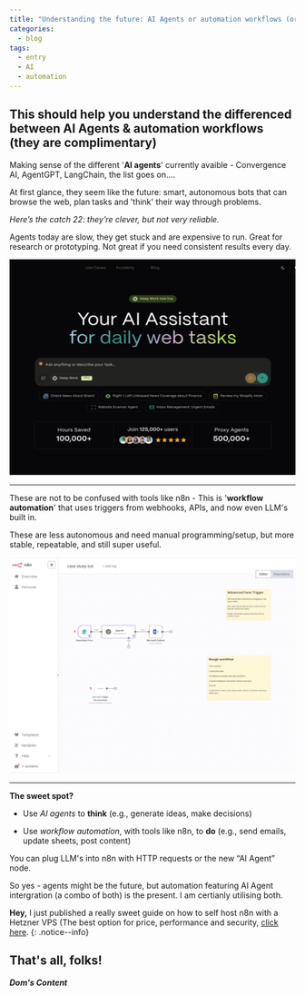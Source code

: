 ```yaml
---
title: "Understanding the future: AI Agents or automation workflows (or both!?)"
categories:
  - blog
tags:
  - entry
  - AI
  - automation
---
```


## This should help you understand the differenced between AI Agents & automation workflows (they are complimentary)<br/>

Making sense of the different '**AI agents**' currently avaible - Convergence AI, AgentGPT, LangChain, the list goes on....

At first glance, they seem like the future: smart, autonomous bots that can browse the web, plan tasks and 'think' their way through problems.

*Here’s the catch 22: they’re clever, but not very reliable.* 

Agents today are slow, they get stuck and are expensive to run. Great for research or prototyping. Not great if you need consistent results every day.

[<img src="/assets/images/convergence-proxy-ai.jpeg" alt="Convergence's Proxy AI Agent" style="height: 380px; width: 520px;"/>](https://convergence.ai)

---

These are not to be confused with tools like n8n - This is '**workflow automation**' that uses triggers from webhooks, APIs, and now even LLM's built in. 

These are less autonomous and need manual programming/setup, but more stable, repeatable, and still super useful.

[<img src="/assets/images/n8n-automation.jpeg" alt="My case study workflow automation in n8n" style="height: 380px; width: 520px;"/>](https://n8n.io)

---

**The sweet spot?**

- Use *AI agents* to **think** (e.g., generate ideas, make decisions)

- Use *workflow automation*, with tools like n8n, to **do** (e.g., send emails, update sheets, post content)

You can plug LLM's into n8n with HTTP requests or the new “AI Agent” node.

So yes - agents might be the future, but automation featuring AI Agent intergration (a combo of both) is the present. I am certianly utilising both.

 **Hey,** I just published a really sweet guide on how to self host n8n with a Hetzner VPS (The best option for price, performance and security, [click here]([https://youtube.com/@doms-content](https://www.patreon.com/posts/self-hosted-n8n-129457782?utm_medium=clipboard_copy&utm_source=copyLink&utm_campaign=postshare_creator&utm_content=join_link)). 
  {: .notice--info}

## That's all, folks!

_**Dom's Content**_
